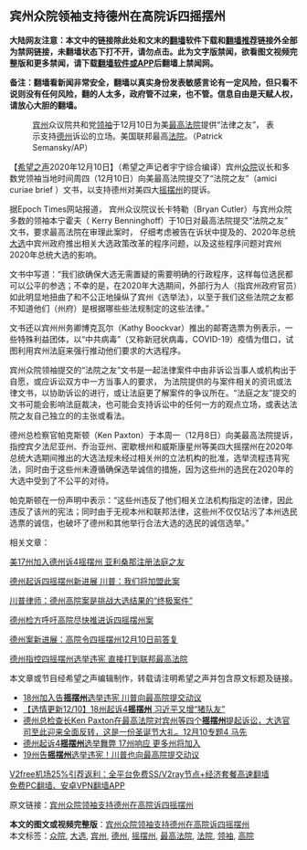 <h2>宾州众院领袖支持德州在高院诉四摇摆州</h2> <p class="notice"><b>大陆网友注意：本文中的链接除此处和文末的<a href="https://github.com/bannedbook/fanqiang" >翻墙</a>软件下载和<a href="https://github.com/killgcd/justmysocks/blob/master/README.md">翻墙推荐</a>链接外全部为禁网链接，未翻墙状态下打不开，请勿点击。此为文字版禁闻，欲看图文视频完整版和更多禁闻，请下载<a href="https://github.com/bannedbook/fanqiang">翻墙软件或APP</a>后翻墙上禁闻网。</p><p>备注：翻墙看新闻非常安全，翻墙以真实身份发表敏感言论有一定风险，但只看不说则没有任何风险，翻的人太多，政府管不过来，也不管。信息自由是天赋人权，请放心大胆的翻墙。</b></p>  <div class="entry"> <figure><figcaption><a href="https://www.bannedbook.org/bnews/tag/%E5%AE%BE%E5%B7%9E/" class="st_tag internal_tag" rel="tag" title="标签 宾州 下的日志">宾州</a>众议院共和党<a href="https://www.bannedbook.org/bnews/tag/%E9%A2%86%E8%A2%96/" class="st_tag internal_tag" rel="tag" title="标签 领袖 下的日志">领袖</a>于12月10日为美<a href="https://www.bannedbook.org/bnews/tag/%e6%9c%80%e9%ab%98%e6%b3%95%e9%99%a2/" class="st_tag internal_tag" rel="tag" title="标签 最高法院 下的日志">最高法院</a>提供“法律之友”， 表示支持<a href="https://www.bannedbook.org/bnews/tag/%e5%be%b7%e5%b7%9e/" class="st_tag internal_tag" rel="tag" title="标签 德州 下的日志">德州</a>诉讼的立场。美国联邦最高<a href="https://www.bannedbook.org/bnews/tag/%e6%b3%95%e9%99%a2/" class="st_tag internal_tag" rel="tag" title="标签 法院 下的日志">法院</a>。（Patrick Semansky/AP）</figcaption></figure> <p>【<span class='wp_keywordlink_affiliate'><a href="https://www.soundofhope.org" title="希望之声" target="_blank">希望之声</a></span>2020年12月10日】（希望之声记者宇宁综合编译）宾州<a href="https://www.bannedbook.org/bnews/tag/%E4%BC%97%E9%99%A2/" class="st_tag internal_tag" rel="tag" title="标签 众院 下的日志">众院</a>议长和多数党领袖当地时间周四（12月10日）向美最高法院提交了“法院之友”（amici curiae brief ）文书，以支持德州对美四大<a href="https://www.bannedbook.org/bnews/tag/%E6%91%87%E6%91%86%E5%B7%9E/" class="st_tag internal_tag" rel="tag" title="标签 摇摆州 下的日志">摇摆州</a>的提诉。</p> <p>据Epoch Times网站报道， 宾州众议院议长卡特勒（Bryan Cutler）与宾州众院多数的领袖本宁霍夫（ Kerry Benninghoff）于10日对最高法院提交“法院之友” 文书，要求最高法院在审理此案时， 仔细考虑被告在诉状中提及的、2020年总统<a href="https://www.bannedbook.org/bnews/tag/%e5%a4%a7%e9%80%89/" class="st_tag internal_tag" rel="tag" title="标签 大选 下的日志">大选</a>中宾州政府推出相关大选政策改革的程序问题，以及这些程序问题对宾州2020年总统大选的影响。</p> <p>文书中写道：“我们欲确保大选无需置疑的需要明确的行政程序，这样每位选民都可以公平的参选；不幸的是，在2020年大选期间，外部行为人（指宾州政府官员）如此明显地扭曲了和不公正地操纵了宾州《选举法》，以至于我们这些法院之友都不知道他们（州府）是根据哪些些法规制定的这些法律。”</p> <p>文书还以宾州州务卿博克瓦尔（Kathy Boockvar）推出的邮寄选票为例表示，一些特殊利益团体，以“中共病毒”（又称新冠状病毒，COVID-19）疫情为借口，试图利用宾州法庭来强行推动他们要求的大选程序。</p>  <p>宾州众院领袖提交的“法院之友”文书是一起法律案件中由非诉讼当事人或机构出于自愿，或应诉讼双方中一方当事人的要求， 为法院提供的与案件相关的资讯或法律文书，以协助诉讼的进行，或让法庭更了解案件的争议所在。“法庭之友”提交的文书可能会影响法庭裁决，也可能会支持诉讼中的任何一方的观点立场，或表达法院之友自己独立的的主张或看法。  </p> <p>德州总检察官帕克斯顿（Ken Paxton）于本周一（12月8日）向美最高法院提诉， 指控宾夕法尼亚州、乔治亚州、密歇根州和威斯康星州等美四大摇摆州在2020年总统大选期间推出的大选法规未经过相关州的立法机构的批准，选举流程违背宪法，同时由于这些州未遵循确保选举诚信的措施，因为这些州的选民在2020年的大选中受到了不公平的对待。</p> <p>帕克斯顿在一份声明中表示：“这些州违反了他们相关立法机构指定的法律，因此违反了该州的宪法；同时由于无视本州和联邦法律，这些州不仅仅玷污了本州选民选票的诚信，也破坏了德州和其他举行合法大选的选民的诚信选举。”</p> <p>相关文章：</p>  <p><a href="https://www.soundofhope.org/post/902278693">美17州加入德州诉4摇摆州 亚利桑那注册法庭之友</a></p> <p><a href="https://www.soundofhope.org/post/902276641">德州起诉四摇摆州新进展 川普：我们将加盟此案</a></p> <p><a href="https://www.soundofhope.org/post/902276260">川普律师：德州高院案是挑战大选结果的“终极案件”</a></p> <p><a href="https://www.soundofhope.org/post/902275813">德州检方呼吁高院尽快推进诉四摇摆州案</a></p>  <p><a href="https://www.soundofhope.org/post/902275171">德州案新进展：高院令四摇摆州12月10日前答复</a></p> <p><a href="https://www.soundofhope.org/post/902273011">德州指控四摇摆州选举违宪 直接打到联邦最高法院</a></p> <p>本文章或节目经希望之声编辑制作，转载请注明希望之声并包含原文标题及链接。</p> <ul class='op-related-articles' title='相关阅读'> <li><a href='https://www.bannedbook.org/bnews/bannedvideo/20201211/1445493.html' target='_blank'>18州加入告<b>摇摆州</b>选举违宪 川普向最高院提交动议</a></li> <li><a href='https://www.bannedbook.org/bnews/comments/20201211/1445466.html' target='_blank'>【选情更新12/10】18州起诉4<b>摇摆州</b> 习近平又增“猪队友”</a></li> <li><a href='https://www.bannedbook.org/bnews/bannedvideo/20201210/1445450.html' target='_blank'>德州总检查长Ken Paxton在最高法院对宾州等四个<b>摇摆州</b>提起诉讼，大选官司至此迎来全面反转，这是一份圣诞节大礼。12月10专题4 马先</a></li> <li><a href='https://www.bannedbook.org/bnews/worldnews/usa/20201210/1445345.html' target='_blank'>德州起诉4<b>摇摆州</b>选举舞弊 17州响应 更多州将加入</a></li> <li><a href='https://www.bannedbook.org/bnews/taiwannews/20201210/1445315.html' target='_blank'>19州告<b>摇摆州</b>选举违宪！川普也向最高院提交动议</a></li> </ul> <p class="texttj"> <a href="https://github.com/bannedbook/fanqiang/wiki/V2ray%E6%9C%BA%E5%9C%BA" target="_blank">V2free机场25%引荐返利：全平台免费SS/V2ray节点+经济套餐高速翻墙</a><br/> <a href="https://github.com/bannedbook/fanqiang/wiki/%E7%A6%81%E9%97%BB%E7%BD%91%E5%AE%89%E5%8D%93%E7%BF%BB%E5%A2%99%E6%96%B0%E9%97%BBAPP" target="_blank">免费PC翻墙、安卓VPN翻墙APP</a></p><p>原文链接：<a class="src_link"  href="https://www.soundofhope.org/post/452404" target="_blank">宾州众院领袖支持德州在高院诉四摇摆州</a></p> <a name='sharetosocial'></a>       <div><b>本文的图文或视频完整版</b>：<a href='https://www.bannedbook.org/bnews/comments/20201211/1445662.html'>宾州众院领袖支持德州在高院诉四摇摆州</a></div>  </div><!--END ENTRY--> <div class="postfooter"> <div>本文标签：<a href="https://www.bannedbook.org/bnews/tag/%E4%BC%97%E9%99%A2/" rel="tag">众院</a>, <a href="https://www.bannedbook.org/bnews/tag/%e5%a4%a7%e9%80%89/" rel="tag">大选</a>, <a href="https://www.bannedbook.org/bnews/tag/%E5%AE%BE%E5%B7%9E/" rel="tag">宾州</a>, <a href="https://www.bannedbook.org/bnews/tag/%e5%be%b7%e5%b7%9e/" rel="tag">德州</a>, <a href="https://www.bannedbook.org/bnews/tag/%E6%91%87%E6%91%86%E5%B7%9E/" rel="tag">摇摆州</a>, <a href="https://www.bannedbook.org/bnews/tag/%e6%9c%80%e9%ab%98%e6%b3%95%e9%99%a2/" rel="tag">最高法院</a>, <a href="https://www.bannedbook.org/bnews/tag/%e6%b3%95%e9%99%a2/" rel="tag">法院</a>, <a href="https://www.bannedbook.org/bnews/tag/%E9%A2%86%E8%A2%96/" rel="tag">领袖</a>, <a href="https://www.bannedbook.org/bnews/tag/%e9%ab%98%e9%99%a2/" rel="tag">高院</a></div>  </div><!--END POSTFOOTER--> 